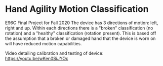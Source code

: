 # Hand Agility Motion Classification
E96C Final Project for Fall 2020
The device has 3 directions of motion: left, right and up. Within each directions there is a "broken" classification (no rotation) and a "healthy" classification (rotation present). This is based off the assumption that a broken or damaged hand that the device is worn on will have reduced motion capabilities.

Video detailing calibration and testing of device: https://youtu.be/wKen0SiJYOc
